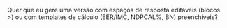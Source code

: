 Quer que eu gere uma versão com espaços de resposta editáveis (blocos >) ou com templates de cálculo (EER/IMC, NDPCAL%, BN) preenchíveis?